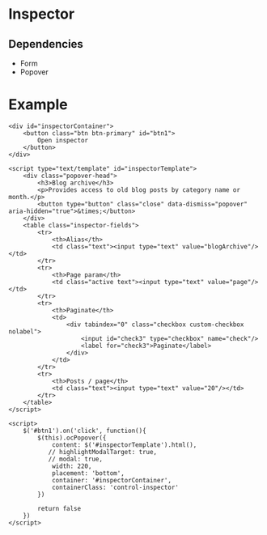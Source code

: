# Inspector

## Dependencies

- Form
- Popover

# Example

    <div id="inspectorContainer">
        <button class="btn btn-primary" id="btn1">
            Open inspector
        </button>
    </div>

    <script type="text/template" id="inspectorTemplate">
        <div class="popover-head">
            <h3>Blog archive</h3>
            <p>Provides access to old blog posts by category name or month.</p>
            <button type="button" class="close" data-dismiss="popover" aria-hidden="true">&times;</button>
        </div>
        <table class="inspector-fields">
            <tr>
                <th>Alias</th>
                <td class="text"><input type="text" value="blogArchive"/></td>
            </tr>
            <tr>
                <th>Page param</th>
                <td class="active text"><input type="text" value="page"/></td>
            </tr>
            <tr>
                <th>Paginate</th>
                <td>
                    <div tabindex="0" class="checkbox custom-checkbox nolabel">
                        <input id="check3" type="checkbox" name="check"/>
                        <label for="check3">Paginate</label>
                    </div>
                </td>
            </tr>
            <tr>
                <th>Posts / page</th>
                <td class="text"><input type="text" value="20"/></td>
            </tr>
        </table>
    </script>

    <script>
        $('#btn1').on('click', function(){
            $(this).ocPopover({
                content: $('#inspectorTemplate').html(),
               // highlightModalTarget: true,
               // modal: true,
                width: 220,
                placement: 'bottom',
                container: '#inspectorContainer',
                containerClass: 'control-inspector'
            })

            return false
        })
    </script>
